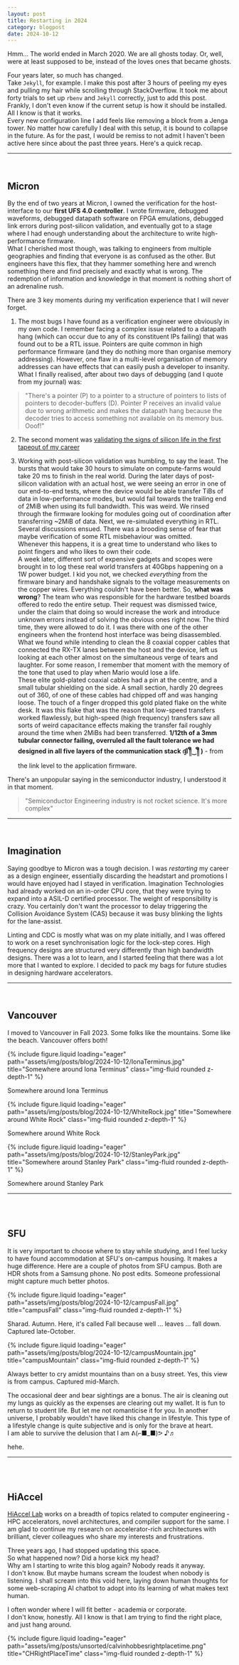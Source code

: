 ```yaml
---
layout: post
title: Restarting in 2024
category: blogpost
date: 2024-10-12
---
```


Hmm...
The world ended in March 2020.
We are all ghosts today.
Or, well, were at least supposed to be, instead of the loves ones that became ghosts.

Four years later, so much has changed.  
Take `Jekyll`, for example. I make this post after 3 hours of peeling my eyes and pulling my hair while scrolling through StackOverflow.
It took me about forty trials to set up `rbenv` and `Jekyll` correctly, just to add this post.  
Frankly, I don't even know if the current setup is how it should be installed. All I know is that it works.  
Every new configuration line I add feels like removing a block from a Jenga tower. No matter how carefully I deal with this setup, it is bound to collapse in the future. As for the past, I would be remiss to not admit I haven't been active here since about the past three years. Here's a quick recap.

---
<br>

## Micron
By the end of two years at Micron, I owned the verification for the host-interface to our **first UFS 4.0 controller**. I wrote firmware, debugged waveforms, debugged datapath software on FPGA emulations, debugged link errors during post-silicon validation, and eventually got to a stage where I had enough understanding about the architecture to write high-performance firmware.<br>
What I cherished most though, was talking to engineers from multiple geographies and finding that everyone is as confused as the other. But engineers have this flex, that they hammer something here and wrench something there and find precisely and exactly what is wrong. The redemption of information and knowledge in that moment is nothing short of an adrenaline rush.

There are 3 key moments during my verification experience that I will never forget.
1. The most bugs I have found as a verification engineer were obviously in my own code. I remember facing a complex issue related to a datapath hang (which can occur due to any of its constituent IPs failing) that was found out to be a RTL issue. Pointers are quite common in high performance firmware (and they do nothing more than organise memory addressing). However, one flaw in a multi-level organisation of memory addresses can have effects that can easily push a developer to insanity. What I finally realised, after about two days of debugging (and I quote from my journal) was:
> "There's a pointer (P) to a pointer to a structure of pointers to lists of pointers to decoder-buffers (D). Pointer P receives an invalid value due to wrong arithmetic and makes the datapath hang because the decoder tries to access something not available on its memory bus. Ooof!"

2. The second moment was [validating the signs of silicon life in the first tapeout of my career](/folio/news/announcement_5)

3. Working with post-silicon validation was humbling, to say the least. The bursts that would take 30 hours to simulate on compute-farms would take 20 ms to finish in the real world. During the later days of post-silicon validation with an actual host, we were seeing an error in one of our end-to-end tests, where the device would be able transfer TiBs of data in low-performance modes, but would fail towards the trailing end of 2MiB when using its full bandwidth. This was weird. We rinsed through the firmware looking for modules going out of coordination after transferring ~2MiB of data. Next, we re-simulated everything in RTL. Several discussions ensued. There was a brooding sense of fear that maybe verification of some RTL misbehaviour was omitted.<br>
Whenever this happens, it is a great time to understand who likes to point fingers and who likes to own their code.<br>
A week later, different sort of expensive gadgets and scopes were brought in to log these real world transfers at 40Gbps happening on a 1W power budget.
I kid you not, we checked _everything_ from the firmware binary and handshake signals to the voltage measurements on the copper wires. Everything couldn't have been better. So, **what was wrong**? The team who was responsible for the hardware testbed boards offered to redo the entire setup. Their request was dismissed twice, under the claim that doing so would increase the work and introduce unknown errors instead of solving the obvious ones right now. The third time, they were allowed to do it. I was there with one of the other engineers when the frontend host interface was being disassembled. What we found while intending to clean the 8 coaxial copper cables that connected the RX-TX lanes between the host and the device, left us looking at each other almost on the simultaneous verge of tears and laughter. For some reason, I remember that moment with the memory of the tone that used to play when Mario would lose a life.<br>
These elite gold-plated coaxial cables had a pin at the centre, and a small tubular shielding on the side. A small section, hardly 20 degrees out of 360, of one of these cables had chipped off and was hanging loose. The touch of a finger dropped this gold plated flake on the white desk. It was this flake that was the reason that low-speed transfers worked flawlessly, but high-speed (high frequency) transfers saw all sorts of weird capacitance effects making the transfer fail roughly around the time when 2MiBs had been transferred. **1/12th of a 3mm tubular connector failing, overruled all the fault tolerance we had designed in all five layers of the communication stack ദ്ദി ༎ຶ‿༎ຶ )** - from the link level to the application firmware.

There's an unpopular saying in the semiconductor industry, I understood it in that moment.  
>"Semiconductor Engineering industry is not rocket science. It's more complex"


---
<br>

## Imagination

Saying goodbye to Micron was a tough decision. I was _restarting_ my career as a design engineer, essentially discarding the headstart and promotions I would have enjoyed had I stayed in verification. Imagination Technologies had already worked on an in-order CPU core, that they were trying to expand into a ASIL-D certified processor. The weight of responsibility is crazy. You certainly don't want the processor to delay triggering the Collision Avoidance System (CAS) because it was busy blinking the lights for the lane-assist.

Linting and CDC is mostly what was on my plate initially, and I was offered to work on a reset synchronisation logic for the lock-step cores. High frequency designs are structured very differently than high bandwidth designs. There was a lot to learn, and I started feeling that there was a lot more that I wanted to explore. I decided to pack my bags for future studies in designing hardware accelerators.

---
<br>

## Vancouver

I moved to Vancouver in Fall 2023. Some folks like the mountains. Some like the beach. Vancouver offers both!


{% include figure.liquid loading="eager" path="assets/img/posts/blog/2024-10-12/IonaTerminus.jpg" title="Somewhere around Iona Terminus" class="img-fluid rounded z-depth-1" %}
<div class="caption">
    Somewhere around Iona Terminus
</div>

{% include figure.liquid loading="eager" path="assets/img/posts/blog/2024-10-12/WhiteRock.jpg" title="Somewhere around White Rock" class="img-fluid rounded z-depth-1" %}
<div class="caption">
    Somewhere around White Rock
</div>

{% include figure.liquid loading="eager" path="assets/img/posts/blog/2024-10-12/StanleyPark.jpg" title="Somewhere around Stanley Park" class="img-fluid rounded z-depth-1" %}
<div class="caption">
    Somewhere around Stanley Park
</div>

---
<br>
<br>

## SFU

It is very important to choose where to stay while studying, and I feel lucky to have found accommodation at SFU's on-campus housing. It makes a huge difference. Here are a couple of photos from SFU campus. Both are HDR shots from a Samsung phone. No post edits. Someone professional might capture much better photos.

{% include figure.liquid loading="eager" path="assets/img/posts/blog/2024-10-12/campusFall.jpg" title="campusFall" class="img-fluid rounded z-depth-1" %}
<div class="caption">
    Sharad. Autumn. Here, it's called Fall because well ... leaves ... fall down. Captured late-October.
</div>

{% include figure.liquid loading="eager" path="assets/img/posts/blog/2024-10-12/campusMountain.jpg" title="campusMountain" class="img-fluid rounded z-depth-1" %}
<div class="caption">
    Always better to cry amidst mountains than on a busy street. Yes, this view is from campus. Captured mid-March.
</div>

The occasional deer and bear sightings are a bonus. The air is cleaning out my lungs as quickly as the expenses are clearing out my wallet. It is fun to return to student life. But let me not romanticise it for you. In another universe, I probably wouldn't have liked this change in lifestyle. This type of a lifestyle change is quite subjective and is only for the brave at heart.<br>
I am able to survive the delusion that I am ᕕ(⌐■_■)ᕗ ♪♬

hehe.

---
<br>
<br>

## HiAccel


[HiAccel Lab](https://www.sfu.ca/~zhenman/group.html) works on a breadth of topics related to computer engineering - HPC accelerators, novel architectures, and compiler support for the same. I am glad to continue my research on accelerator-rich architectures with brilliant, clever colleagues who share my interests and frustrations.

Three years ago, I had stopped updating this space.<br>
So what happened now? Did a horse kick my head?<br>
Why am I starting to write this blog again? Nobody reads it anyway.<br>
I don't know. But maybe humans scream the loudest when nobody is listening.
I shall scream into this void here, laying down human thoughts for some web-scraping AI chatbot to adopt into its learning of what makes text human.

I often wonder where I will fit better - academia or corporate.<br>
I don't know, honestly. All I know is that I am trying to find the right place, and just hang around.

{% include figure.liquid loading="eager" path="assets/img/posts/unsorted/calvinhobbesrightplacetime.png" title="CHRightPlaceTime" class="img-fluid rounded z-depth-1" %}

